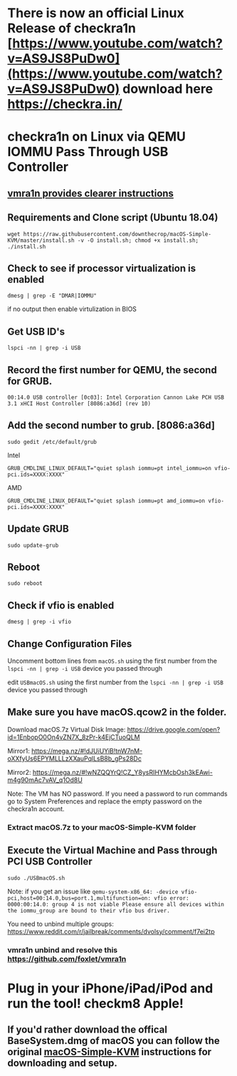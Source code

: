 # There is now an official Linux Release of checkra1n [https://www.youtube.com/watch?v=AS9JS8PuDw0](https://www.youtube.com/watch?v=AS9JS8PuDw0) download here https://checkra.in/

# checkra1n on Linux via QEMU IOMMU Pass Through USB Controller

## [vmra1n provides clearer instructions](https://www.reddit.com/r/jailbreak/comments/dxdmua/tutorial_detailed_guide_on_how_to_run_checkra1n/)

## Requirements and Clone script (Ubuntu 18.04)

`wget https://raw.githubusercontent.com/downthecrop/macOS-Simple-KVM/master/install.sh -v -O install.sh; chmod +x install.sh; ./install.sh`

## Check to see if processor virtualization is enabled

`dmesg | grep -E "DMAR|IOMMU"`

if no output then enable virtulization in BIOS

## Get USB ID's

`lspci -nn | grep -i USB`

## Record the first number for QEMU, the second for GRUB.

`00:14.0 USB controller [0c03]: Intel Corporation Cannon Lake PCH USB 3.1 xHCI Host Controller [8086:a36d] (rev 10)`

## Add the second number to grub. [8086:a36d]

`sudo gedit /etc/default/grub`

Intel

`GRUB_CMDLINE_LINUX_DEFAULT="quiet splash iommu=pt intel_iommu=on vfio-pci.ids=XXXX:XXXX"`

AMD

`GRUB_CMDLINE_LINUX_DEFAULT="quiet splash iommu=pt amd_iommu=on vfio-pci.ids=XXXX:XXXX"`

## Update GRUB

`sudo update-grub`

## Reboot

`sudo reboot`

## Check if vfio is enabled

`dmesg | grep -i vfio`

## Change Configuration Files

Uncomment bottom lines from `macOS.sh` using the first number from the `lspci -nn | grep -i USB` device you passed through

edit `USBmacOS.sh` using the first number from the `lspci -nn | grep -i USB` device you passed through

## Make sure you have macOS.qcow2 in the folder.

Download macOS.7z Virtual Disk Image: https://drive.google.com/open?id=1EnbopO0On4vZN7X_8zPr-k4EjCTuoQLM

Mirror1: https://mega.nz/#!dJUiUYiB!tnW7nM-oXXfyUs6EPYMLLLzXXauPqlLsB8b_gPs28Dc

Mirror2: https://mega.nz/#!wNZQQYrQ!CZ_Y8ysRIHYMcbOsh3kEAwi-m4g90mAc7vAV_q1Od8U

Note: The VM has NO password. If you need a password to run commands go to System Preferences and replace the empty password on the checkra1n account.

### Extract macOS.7z to your macOS-Simple-KVM folder

## Execute the Virtual Machine and Pass through PCI USB Controller

`sudo ./USBmacOS.sh`

Note: if you get an issue like `qemu-system-x86_64: -device vfio-pci,host=00:14.0,bus=port.1,multifunction=on: vfio error: 0000:00:14.0: group 4 is not viable
Please ensure all devices within the iommu_group are bound to their vfio bus driver.`

You need to unbind multiple groups: https://www.reddit.com/r/jailbreak/comments/dvolsy/comment/f7ei2tp
### vmra1n unbind and resolve this https://github.com/foxlet/vmra1n


# Plug in your iPhone/iPad/iPod and run the tool! checkm8 Apple!

## If you'd rather download the offical BaseSystem.dmg of macOS you can follow the original [macOS-Simple-KVM](https://github.com/foxlet/macOS-Simple-KVM/blob/master/README.md) instructions for downloading and setup.
